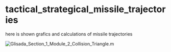 # tactical_strategical_missile_trajectories
here is shown grafics and calculations of missile trajectories 

![Glisada_Section_1_Module_2_Collision_Triangle.m]()

